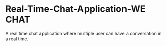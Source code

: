 # Real-Time-Chat-Application-WE CHAT
A real time chat application where multiple user can have a conversation in a real time.
